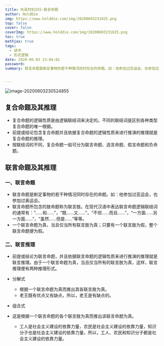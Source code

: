 ```yaml
---
title: 吼呆时刻155-联言命题
author: HoldDie
img: https://www.holddie.com/img/20200603231025.png
top: false
cover: false
coverImg: https://www.holddie.com/img/20200603231025.png
toc: true
mathjax: true
tags:
  - 读书
  - 形式逻辑
date: 2020-06-03 23:04:02
password:
summary: 联言命题是断定事物的若干种情况同时存在的命题。如：他参加过亚运会，也参加过奥运会。


---
```


![image-20200603230524855](https://www.holddie.com/img/20200603231025.png)


## 复合命题及其推理

- 复合命题的逻辑性质是由逻辑联结词来决定的。不同的联结词是区别各种类型复合命题的唯一根据。
- 前提或结论包含复合命题并且依据复合命题的逻辑性质来进行推演的推理就是复合命题的推理。
- 按联结词的不同，复合命题一般可分为联言命题、选言命题、假言命题和负命题。



## 联言命题及其推理

### 一、联言命题

- 联言命题是断定事物的若干种情况同时存在的命题。如：他参加过亚运会，也参加过奥运会。
- 联言命题所包含的肢命题称为联言肢。在现代汉语中表达联言命题逻辑联结词的通常有：“……和……”，“既……又……”，“不但……而且……”，“一方面……另一方面……”，“虽然……但是……”等等。
- 一个联言命题为真，当且仅当所有联言肢为真；只要有一个联言肢为假，整个联言命题便为假。

### 二、联言推理

- 前提或结论为联言命题，并且依据联言命题的逻辑性质来进行推演的推理就是联言推理。由于一个联言命题为真，当且仅当所有的联言肢为真，这样，联言推理便有两种推理形式。
- 分解式

  - 根据一个联言命题为真而推出其各联言肢为真。
  - 老王既有优点又有缺点，所以，老王是有缺点的。

- 组合式
- 这是根据一个联言命题的各个联言肢为真而推出该联言命题为真。
	- 工人是社会主义建设的依靠力量，农民是社会主义建设的依靠力量，知识分子也是社会主义建设的依靠力量，所以，工人、农民和知识分子都是社会主义建设的依靠力量。